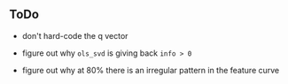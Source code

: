 ## ToDo

* don't hard-code the q vector

* figure out why `ols_svd` is giving back `info > 0`

* figure out why at 80% there is an irregular pattern in the feature curve
